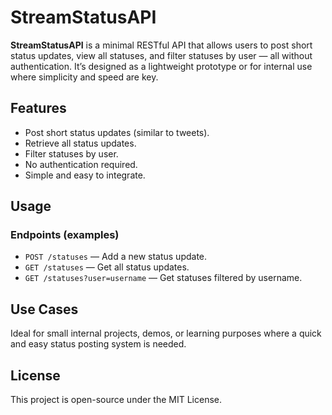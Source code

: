 
# StreamStatusAPI

**StreamStatusAPI** is a minimal RESTful API that allows users to post short status updates, view all statuses, and filter statuses by user — all without authentication. It’s designed as a lightweight prototype or for internal use where simplicity and speed are key.

## Features

- Post short status updates (similar to tweets).  
- Retrieve all status updates.  
- Filter statuses by user.  
- No authentication required.  
- Simple and easy to integrate.

## Usage

### Endpoints (examples)

- `POST /statuses` — Add a new status update.  
- `GET /statuses` — Get all status updates.  
- `GET /statuses?user=username` — Get statuses filtered by username.

## Use Cases

Ideal for small internal projects, demos, or learning purposes where a quick and easy status posting system is needed.

## License

This project is open-source under the MIT License.
